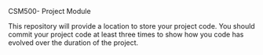 CSM500- Project Module

This repository will provide a location to store your project code.
You should commit your project code at least three times to show
how you code has evolved over the duration of the project.
